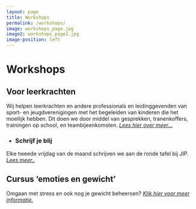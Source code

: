```yaml
---
layout: page
title: Workshops
permalink: /workshops/
image: workshops_page.jpg
image2: workshops_page2.jpg
image-position: left
---
```


# Workshops

## Voor leerkrachten

Wij helpen leerkrachten en andere professionals en leidinggevenden van sport- en jeugdverenigingen met het begeleiden van kinderen die het moeilijk hebben. Dit doen we door middel van gesprekken, tranenkoffers, trainingen op school, en teambijeenkomsten. [*Lees hier over meer...*](/assets/downloads/workshop-scholen.pdf)

* ### Schrijf je blij


Elke tweede vrijdag van de maand schrijven we aan de ronde tafel bij JIP. [*Lees meer..*](/assets/downloads/schrijven-aan-de-ronde-tafel.pdf)

## Cursus ‘emoties en gewicht’

Omgaan met stress en ook nog je gewicht beheersen? [*Klik hier voor meer informatie.*](/assets/downloads/workshop-gevoel-eten.pdf)